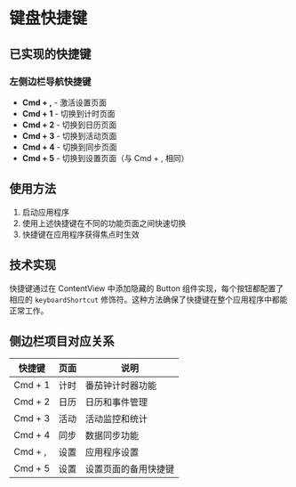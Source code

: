 # 键盘快捷键

## 已实现的快捷键

### 左侧边栏导航快捷键

- **Cmd + ,** - 激活设置页面
- **Cmd + 1** - 切换到计时页面
- **Cmd + 2** - 切换到日历页面  
- **Cmd + 3** - 切换到活动页面
- **Cmd + 4** - 切换到同步页面
- **Cmd + 5** - 切换到设置页面（与 Cmd + , 相同）

## 使用方法

1. 启动应用程序
2. 使用上述快捷键在不同的功能页面之间快速切换
3. 快捷键在应用程序获得焦点时生效

## 技术实现

快捷键通过在 ContentView 中添加隐藏的 Button 组件实现，每个按钮都配置了相应的 `keyboardShortcut` 修饰符。这种方法确保了快捷键在整个应用程序中都能正常工作。

## 侧边栏项目对应关系

| 快捷键 | 页面 | 说明 |
|--------|------|------|
| Cmd + 1 | 计时 | 番茄钟计时器功能 |
| Cmd + 2 | 日历 | 日历和事件管理 |
| Cmd + 3 | 活动 | 活动监控和统计 |
| Cmd + 4 | 同步 | 数据同步功能 |
| Cmd + , | 设置 | 应用程序设置 |
| Cmd + 5 | 设置 | 设置页面的备用快捷键 |
